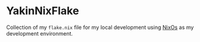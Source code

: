 # YakinNixFlake

Collection of my `flake.nix` file for my local development using [NixOs](https://nixos.org) as my development environment.
